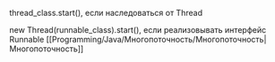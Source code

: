 thread_class.start(), если наследоваться от Thread

new Thread(runnable_class).start(), если реализовывать интерфейс Runnable
[[Programming/Java/Многопоточность/Многопоточность|Многопоточность]]